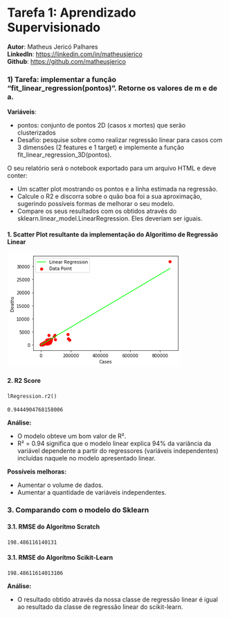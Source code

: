 # Tarefa 1: Aprendizado Supervisionado

**Autor**: Matheus Jericó Palhares <br>
**LinkedIn**: https://linkedin.com/in/matheusjerico <br>
**Github**: https://github.com/matheusjerico

### 1) Tarefa: implementar a função “fit_linear_regression(pontos)”. Retorne os valores de m e de a.

**Variáveis**:
- pontos: conjunto de pontos 2D (casos x mortes) que serão clusterizados
- Desafio: pesquise sobre como realizar regressão linear para casos com 3 dimensões (2 features e 1 target) e implemente a função fit_linear_regression_3D(pontos).


O seu relatório será o notebook exportado para um arquivo HTML e deve conter:
- Um scatter plot mostrando os pontos e a linha estimada na regressão.
- Calcule o R2 e discorra sobre o quão boa foi a sua aproximação, sugerindo possíveis formas de melhorar o seu modelo.
- Compare os seus resultados com os obtidos através do sklearn.linear_model.LinearRegression. Eles deveriam ser iguais.

#### 1. Scatter Plot resultante da implementação do Algorítimo de Regressão Linear

![png](imagens/output_18_0.png)


#### 2. R2 Score

```python
lRegression.r2()
```

    0.9444904768158006

**Análise:** 
- O modelo obteve um bom valor de R². 
- R² = 0.94 significa que o modelo linear explica 94% da variância da variável dependente a partir do regressores (variáveis independentes) incluídas naquele no modelo apresentado linear. 

**Possíveis melhoras:**
- Aumentar o volume de dados.
- Aumentar a quantidade de variáveis independentes.

### 3. Comparando com o modelo do Sklearn

#### 3.1. RMSE do Algorítmo Scratch

    198.486116140131


#### 3.1. RMSE do Algorítmo Scikit-Learn

    198.48611614013106


**Análise:**
- O resultado obtido através da nossa classe de regressão linear é igual ao resultado da classe de regressão linear do scikit-learn. 
